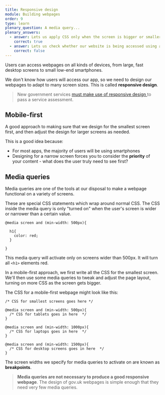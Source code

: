 ```yaml
---
title: Responsive design
module: Building webpages
order: 9
type: learn
plenary_question: A media query...
plenary_answers:
  - answer: Lets us apply CSS only when the screen is bigger or smaller than a certain width
    correct: true
  - answer: Lets us check whether our website is being accessed using a desktop, smartphone or tablet.
    correct: false
---
```


Users can access webpages on all kinds of devices, from large, fast desktop screens to small low-end smartphones.

We don't know how users will access our app, so we need to design our webpages to adapt to many screen sizes. This is called **responsive design**.

> New government services [must make use of responsive design ](https://www.gov.uk/service-manual/technology/working-with-mobile-technology) to pass a service assessment.

## Mobile-first
A good approach to making sure that we design for the smallest screen first, and then adjust the design for larger screens as needed.

This is a good idea because:

* For most apps, the majority of users will be using smartphones
* Designing for a narrow screen forces you to consider the **priority** of your content - what does the user truly need to see first?

## Media queries
Media queries are one of the tools at our disposal to make a webpage functional on a variety of screens.

These are special CSS statements which wrap around normal CSS. The CSS inside the media query is only "turned on" when the user's screen is wider or narrower than a certain value.

```
@media screen and (min-width: 500px){

  h1{
    color: red;
  }

}
```

This media query will activate only on screens wider than 500px. It will turn all `<h1>` elements red.

In a mobile-first approach, we first write all the CSS for the smallest screen. We'll then use some media queries to tweak and adjust the page layout, turning on more CSS as the screen gets bigger.

The CSS for a mobile-first webpage might look like this:

```
/* CSS for smallest screens goes here */

@media screen and (min-width: 500px){
  /* CSS for tablets goes in here  */
}

@media screen and (min-width: 1000px){
  /* CSS for laptops goes in here  */
}

@media screen and (min-width: 1500px){
  /* CSS for desktop screens goes in here  */
}
```

The screen widths we specify for media queries to activate on are known as **breakpoints**.

> **Media queries are not necessary to produce a good responsive webpage**. The design of gov.uk webpages is simple enough that they need very few media queries.
